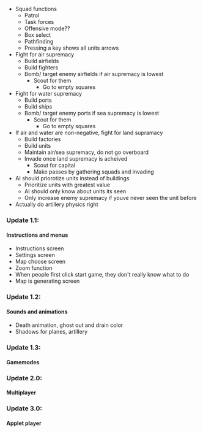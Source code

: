 - Squad functions
	- Patrol
	- Task forces
	- Offensive mode??
	- Box select
	- Pathfinding
	- Pressing a key shows all units arrows
- Fight for air supremacy
	- Build airfields
	- Build fighters
	- Bomb/ target enemy airfields if air supremacy is lowest
		- Scout for them
			- Go to empty squares
- Fight for water supremacy
	- Build ports
	- Build ships
	- Bomb/ target enemy ports if sea supremacy is lowest
		- Scout for them
			- Go to empty squares
- If air and water are non-negative, fight for land supramacy
	- Build factories
	- Build units
	- Maintain air/sea supremacy, do not go overboard
	- Invade once land supremacy is acheived
		- Scout for capital
		- Make passes by gathering squads and invading
- AI should priorotize units instead of buildings
	- Prioritize units with greatest value
	- AI should only know about units its seen
	- Only increase enemy supremacy if youve never seen the unit before
- Actually do artillery physics right

### Update 1.1:
#### Instructions and menus
- Instructions screen
- Settings screen
- Map choose screen
- Zoom function
- When people first click start game, they don't really know what to do
- Map is generating screen

### Update 1.2:
#### Sounds and animations
- Death animation, ghost out and drain color
- Shadows for planes, artillery

### Update 1.3:
#### Gamemodes

### Update 2.0:
#### Multiplayer

### Update 3.0:
#### Applet player
